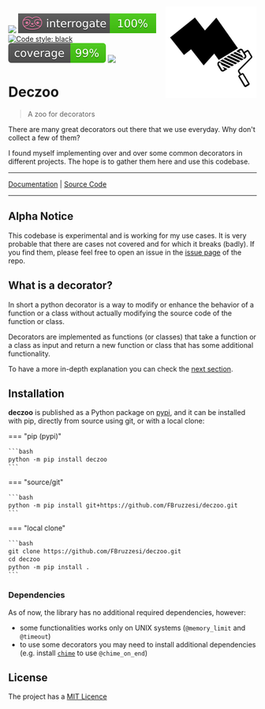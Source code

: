 <img src="img/deczoo-logo.png" width=185 height=185 align="right">

![](https://img.shields.io/github/license/FBruzzesi/deczoo)
<img src ="img/interrogate-shield.svg">
[![Code style: black](https://img.shields.io/badge/code%20style-black-000000.svg)](https://github.com/psf/black)
<img src ="img/coverage.svg">
<img src = "https://img.shields.io/pypi/pyversions/deczoo">


# Deczoo

> A zoo for decorators

There are many great decorators out there that we use everyday. Why don't collect a few of them?

I found myself implementing over and over some common decorators in different projects.
The hope is to gather them here and use this codebase.

---

[Documentation](https://fbruzzesi.github.io/deczoo/) | [Source Code](https://github.com/fbruzzesi/deczoo)

---

## Alpha Notice

This codebase is experimental and is working for my use cases. It is very probable that there are cases not covered and for which it breaks (badly). If you find them, please feel free to open an issue in the [issue page](https://github.com/FBruzzesi/deczoo/issues) of the repo.

## What is a decorator?

In short a python decorator is a way to modify or enhance the behavior of a function or a class without actually modifying the source code of the function or class.

Decorators are implemented as functions (or classes) that take a function or a class as input and return a new function or class that has some additional functionality.

To have a more in-depth explanation you can check the [next section](decorators/intro.md).

## Installation

**deczoo** is published as a Python package on [pypi](https://pypi.org/), and it can be installed with pip, directly from source using git, or with a local clone:

=== "pip (pypi)"

    ```bash
    python -m pip install deczoo
    ```

=== "source/git"

    ```bash
    python -m pip install git+https://github.com/FBruzzesi/deczoo.git
    ```

=== "local clone"

    ```bash
    git clone https://github.com/FBruzzesi/deczoo.git
    cd deczoo
    python -m pip install .
    ```

### Dependencies

As of now, the library has no additional required dependencies, however:

- some functionalities works only on UNIX systems (`@memory_limit` and `@timeout`)
- to use some decorators you may need to install additional dependencies (e.g. install [`chime`](https://github.com/MaxHalford/chime) to use `@chime_on_end`)

## License

The project has a [MIT Licence](https://github.com/FBruzzesi/deczoo/blob/main/LICENSE)

